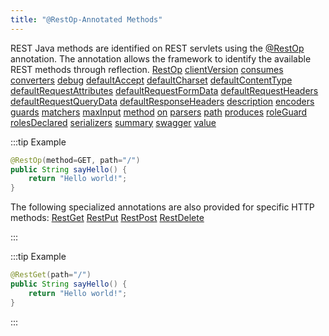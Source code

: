 ```yaml
---
title: "@RestOp-Annotated Methods"
---
```


REST Java methods are identified on REST servlets using the [@RestOp](../apidocs/org/apache/juneau/rest/annotation/RestOp.html) annotation.
The annotation allows the framework to identify the available REST methods through reflection.
<tree>
<node-0><java-annotation>[RestOp](../apidocs/org/apache/juneau/rest/annotation/RestOp.html)</java-annotation></node-0>
<node-1><java-method-annotation>[clientVersion](../apidocs/org/apache/juneau/rest/annotation/RestOp.html#clientVersion())</java-method-annotation></node-1>
<node-1><java-method-annotation>[consumes](../apidocs/org/apache/juneau/rest/annotation/RestOp.html#consumes())</java-method-annotation></node-1>
<node-1><java-method-annotation>[converters](../apidocs/org/apache/juneau/rest/annotation/RestOp.html#converters())</java-method-annotation></node-1>
<node-1><java-method-annotation>[debug](../apidocs/org/apache/juneau/rest/annotation/RestOp.html#debug())</java-method-annotation></node-1>
<node-1><java-method-annotation>[defaultAccept](../apidocs/org/apache/juneau/rest/annotation/RestOp.html#defaultAccept())</java-method-annotation></node-1>
<node-1><java-method-annotation>[defaultCharset](../apidocs/org/apache/juneau/rest/annotation/RestOp.html#defaultCharset())</java-method-annotation></node-1>
<node-1><java-method-annotation>[defaultContentType](../apidocs/org/apache/juneau/rest/annotation/RestOp.html#defaultContentType())</java-method-annotation></node-1>
<node-1><java-method-annotation>[defaultRequestAttributes](../apidocs/org/apache/juneau/rest/annotation/RestOp.html#defaultRequestAttributes())</java-method-annotation></node-1>
<node-1><java-method-annotation>[defaultRequestFormData](../apidocs/org/apache/juneau/rest/annotation/RestOp.html#defaultRequestFormData())</java-method-annotation></node-1>
<node-1><java-method-annotation>[defaultRequestHeaders](../apidocs/org/apache/juneau/rest/annotation/RestOp.html#defaultRequestHeaders())</java-method-annotation></node-1>
<node-1><java-method-annotation>[defaultRequestQueryData](../apidocs/org/apache/juneau/rest/annotation/RestOp.html#defaultRequestQueryData())</java-method-annotation></node-1>
<node-1><java-method-annotation>[defaultResponseHeaders](../apidocs/org/apache/juneau/rest/annotation/RestOp.html#defaultResponseHeaders())</java-method-annotation></node-1>
<node-1><java-method-annotation>[description](../apidocs/org/apache/juneau/rest/annotation/RestOp.html#description())</java-method-annotation></node-1>
<node-1><java-method-annotation>[encoders](../apidocs/org/apache/juneau/rest/annotation/RestOp.html#encoders())</java-method-annotation></node-1>
<node-1><java-method-annotation>[guards](../apidocs/org/apache/juneau/rest/annotation/RestOp.html#guards())</java-method-annotation></node-1>
<node-1><java-method-annotation>[matchers](../apidocs/org/apache/juneau/rest/annotation/RestOp.html#matchers())</java-method-annotation></node-1>
<node-1><java-method-annotation>[maxInput](../apidocs/org/apache/juneau/rest/annotation/RestOp.html#maxInput())</java-method-annotation></node-1>
<node-1><java-method-annotation>[method](../apidocs/org/apache/juneau/rest/annotation/RestOp.html#method())</java-method-annotation></node-1>
<node-1><java-method-annotation>[on](../apidocs/org/apache/juneau/rest/annotation/RestOp.html#on())</java-method-annotation></node-1>
<node-1><java-method-annotation>[parsers](../apidocs/org/apache/juneau/rest/annotation/RestOp.html#parsers())</java-method-annotation></node-1>
<node-1><java-method-annotation>[path](../apidocs/org/apache/juneau/rest/annotation/RestOp.html#path())</java-method-annotation></node-1>
<node-1><java-method-annotation>[produces](../apidocs/org/apache/juneau/rest/annotation/RestOp.html#produces())</java-method-annotation></node-1>
<node-1><java-method-annotation>[roleGuard](../apidocs/org/apache/juneau/rest/annotation/RestOp.html#roleGuard())</java-method-annotation></node-1>
<node-1><java-method-annotation>[rolesDeclared](../apidocs/org/apache/juneau/rest/annotation/RestOp.html#rolesDeclared())</java-method-annotation></node-1>
<node-1><java-method-annotation>[serializers](../apidocs/org/apache/juneau/rest/annotation/RestOp.html#serializers())</java-method-annotation></node-1>
<node-1><java-method-annotation>[summary](../apidocs/org/apache/juneau/rest/annotation/RestOp.html#summary())</java-method-annotation></node-1>
<node-1><java-method-annotation>[swagger](../apidocs/org/apache/juneau/rest/annotation/RestOp.html#swagger())</java-method-annotation></node-1>
<node-1><java-method-annotation>[value](../apidocs/org/apache/juneau/rest/annotation/RestOp.html#value())</java-method-annotation></node-1>
</tree>

:::tip Example


```java
@RestOp(method=GET, path="/")
public String sayHello() {
    return "Hello world!";
}
```


The following specialized annotations are also provided for specific HTTP methods:
<tree>
<node-0><java-annotation>[RestGet](../apidocs/org/apache/juneau/rest/annotation/RestGet.html)</java-annotation></node-0>
<node-0><java-annotation>[RestPut](../apidocs/org/apache/juneau/rest/annotation/RestPut.html)</java-annotation></node-0>
<node-0><java-annotation>[RestPost](../apidocs/org/apache/juneau/rest/annotation/RestPost.html)</java-annotation></node-0>
<node-0><java-annotation>[RestDelete](../apidocs/org/apache/juneau/rest/annotation/RestDelete.html)</java-annotation></node-0>
</tree>

:::

:::tip Example


```java
@RestGet(path="/")
public String sayHello() {
    return "Hello world!";
}

```

:::
